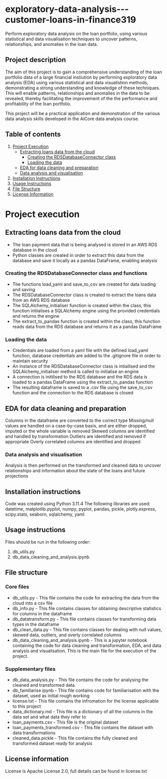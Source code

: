 # exploratory-data-analysis---customer-loans-in-finance319
Perform exploratory data analysis on the loan portfolio, using various statistical and data visualisation techniques to uncover patterns, relationships, and anomalies in the loan data.

## Project description
The aim of this project is to gain a comprehensive understanding of the loan portfolio data of a large financial instiution by performing exploratory data analysis (EDA) using various statistical and data visualistion methods, demonstrating a strong understanding and knowledge of these techniques. This will enable patterns, relationships and anomalies in the data to be revealed, thereby facilitating the improvement of the the performance and profitability of the loan portfolio. 

This project will be a practical application and demonstration of the various data analysis skills developed in the AiCore data analysis course.

## Table of contents 
1. [Project Execution](#project-execution)
   - [Extracting loans data from the cloud](#extracting-loans-data-from-the-cloud)
      - [Creating the RDSDatabaseConnector class](#creating-the-rdsdatabaseconnector-class-and-functions)
      - [Loading the data](#loading-the-data)
   - [EDA for data cleaning and preparation](#eda-for-data-cleaning-and-preparation)
   - [Data analysis and visualisation](#data-analysis-and-visualisation)
2. [Installation Instructions](#installation-instructions)
3. [Usage Instructions](#usage-instructions)
4. [File Structure](#file-structure)
5. [License Information](#license-information)

# Project execution 
## Extracting loans data from the cloud
- The loan payment data that is being analysed is stored in an AWS RDS database in the cloud
- Python classes are created in order to extract this data from the database and save it locally as a pandas DataFrame, enabling analysis
### Creating the RDSDatabaseConnector class and functions
- The functions load_yaml and save_to_csv are created for data loading and saving
- The RDSDatabaseConnector class is created to extract the loans data from an AWS RDS database
- The SQLAlchemy_initialiser function is created within the class, this function intiialises a SQLAlchemy engine using the provided credentials and returns the engine
- The extract_to_pandas function is created within the class, this function reads data from the RDS database and returns it as a pandas DataFrame
### Loading the data 
- Credentials are loaded from a yaml file with the defined load_yaml function, database credentials are added to the .gitignore file in order to maintain security
- An instance of the RDSDatabaseConnector class is intiailised and the SQLAlchemy_initialiser method is called to initialise an engine
- A connection is initilised to the RDS database and the RDS data is loaded to a pandas DataFrame using the extract_to_pandas function
- The resulting dataframe is saved to a .csv file using the save_to_csv function and the connection to the RDS database is closed

## EDA for data cleaning and preparation
Columns in the dataframe are converted to the correct type
Missing/null values are handled on a case-by-case basis, and are either dropped, imputed or the whole variable is removed
Skewed columns are identified and handled by transformation
Outliers are identified and removed if appropriate
Overly correlated columns are identified and dropped

### Data analysis and visualisation
Analysis is then performed on the transformed and cleaned data to uncover relationships and information about the state of the loans and future projections

## Installation instructions
Code was created using Python 3.11.4
The following libraries are used: datetime, matplotlib.pyplot, numpy, pyplot, pandas, pickle, plotly.express, scipy.stats, seaborn, sqlalchemy, yaml

## Usage instructions 
Files should be run in the following order:
1. db_utils.py
2. db_data_cleaning_and_analysis.ipynb

## File structure
### Core files
- db_utils.py - This file contains the code for extracting the data from the cloud into a csv file
- db_info.py - This file contains classes for obtaining descriptive statistics for columns in the dataframe
- db_datatransform.py - This file contains classes for transforming data types in the dataframe
- db_clean_data.py - This file contains classes for dealing with null values, skewed data, outliers, and overly correlated columns
- db_data_cleaning_and_analysis.ipynb - This is a jupyter notebook containing the code for data cleaning and transformation, EDA, and data analysis and visualisation. This is the main file for the execution of the project.

### Supplementary files
- db_data_analysis.py - This file contains the code for analysing the cleaned and transformed data
- db_familiarise.ipynb - This file contains code for familiarisation with the dataset, used as initial rough working
- license.txt - This file contains the infromation for the license applicable to this project
- data_dictionary.md - This file is a dictionary of all the columns in the data set and what data they refer to
- loan_payments.csv - This file is the original dataset
- loan_payments_transformed.csv - This file contains the dataset with data transformations
- cleaned_data.pickle - This file contains the fully cleaned and transformed dataset ready for analysis 

## License information
License is Apache License 2.0, full details can be found in license.txt